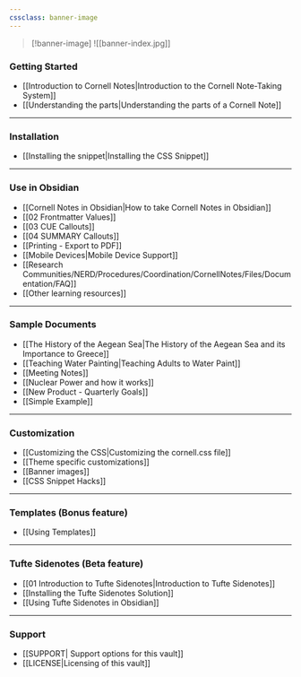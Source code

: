 ```yaml
---
cssclass: banner-image
---
```

>[!banner-image] ![[banner-index.jpg]]

### Getting Started 
* [[Introduction to Cornell Notes|Introduction to the Cornell Note-Taking System]]
* [[Understanding the parts|Understanding the parts of a Cornell Note]]

---

### Installation
- [[Installing the snippet|Installing the CSS Snippet]]

---
### Use in Obsidian
* [[Cornell Notes in Obsidian|How to take Cornell Notes in Obsidian]]
* [[02 Frontmatter Values]]
* [[03 CUE Callouts]]
* [[04 SUMMARY Callouts]]
* [[Printing - Export to PDF]]
* [[Mobile Devices|Mobile Device Support]]
* [[Research Communities/NERD/Procedures/Coordination/CornellNotes/Files/Documentation/FAQ]]
* [[Other learning resources]]
---
### Sample Documents
- [[The History of the Aegean Sea|The History of the Aegean Sea and its Importance to Greece]]
- [[Teaching Water Painting|Teaching Adults to Water Paint]]
- [[Meeting Notes]]
- [[Nuclear Power and how it works]]
- [[New Product - Quarterly Goals]]
- [[Simple Example]]
---
### Customization
- [[Customizing the CSS|Customizing the cornell.css file]]
- [[Theme specific customizations]]
- [[Banner images]]
- [[CSS Snippet Hacks]]
---
### Templates (Bonus feature)
- [[Using Templates]]

---
### Tufte Sidenotes (Beta feature)
- [[01 Introduction to Tufte Sidenotes|Introduction to Tufte Sidenotes]]
- [[Installing the Tufte Sidenotes Solution]]
- [[Using Tufte Sidenotes in Obsidian]]

---
### Support
- [[SUPPORT| Support options for this vault]]
- [[LICENSE|Licensing of this vault]]

